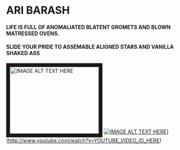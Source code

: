# ARI BARASH 
#### LIFE IS FULL OF ANOMALIATED BLATENT GROMETS AND BLOWN MATRESSED OVENS. 
#### SLIDE YOUR PRIDE TO ASSEMABLE ALIGNED STARS AND VANILLA SHAKED ASS

<a href="http://www.youtube.com/watch?feature=player_embedded&v=YOUTUBE_VIDEO_ID_HERE
" target="_blank"><img src="http://img.youtube.com/vi/YOUTUBE_VIDEO_ID_HERE/0.jpg" 
alt="IMAGE ALT TEXT HERE" width="240" height="180" border="10" /></a>
[![IMAGE ALT TEXT HERE]([)](https://www.youtube.com/channel/UCJBcX2v6Ib97KOvJsL-O-Ow/videos)](http://www.youtube.com/watch?v=YOUTUBE_VIDEO_ID_HERE)



